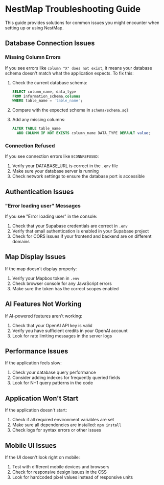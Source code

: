 # NestMap Troubleshooting Guide

This guide provides solutions for common issues you might encounter when setting up or using NestMap.

## Database Connection Issues

### Missing Column Errors

If you see errors like `column "X" does not exist`, it means your database schema doesn't match what the application expects. To fix this:

1. Check the current database schema:
   ```sql
   SELECT column_name, data_type 
   FROM information_schema.columns 
   WHERE table_name = 'table_name';
   ```

2. Compare with the expected schema in `schema/schema.sql`

3. Add any missing columns:
   ```sql
   ALTER TABLE table_name
     ADD COLUMN IF NOT EXISTS column_name DATA_TYPE DEFAULT value;
   ```

### Connection Refused

If you see connection errors like `ECONNREFUSED`:

1. Verify your DATABASE_URL is correct in the `.env` file
2. Make sure your database server is running
3. Check network settings to ensure the database port is accessible

## Authentication Issues

### "Error loading user" Messages

If you see "Error loading user" in the console:

1. Check that your Supabase credentials are correct in `.env`
2. Verify that email authentication is enabled in your Supabase project
3. Check for CORS issues if your frontend and backend are on different domains

## Map Display Issues

If the map doesn't display properly:

1. Verify your Mapbox token in `.env`
2. Check browser console for any JavaScript errors
3. Make sure the token has the correct scopes enabled

## AI Features Not Working

If AI-powered features aren't working:

1. Check that your OpenAI API key is valid
2. Verify you have sufficient credits in your OpenAI account
3. Look for rate limiting messages in the server logs

## Performance Issues

If the application feels slow:

1. Check your database query performance
2. Consider adding indexes for frequently queried fields
3. Look for N+1 query patterns in the code

## Application Won't Start

If the application doesn't start:

1. Check if all required environment variables are set
2. Make sure all dependencies are installed: `npm install`
3. Check logs for syntax errors or other issues

## Mobile UI Issues

If the UI doesn't look right on mobile:

1. Test with different mobile devices and browsers
2. Check for responsive design issues in the CSS
3. Look for hardcoded pixel values instead of responsive units
